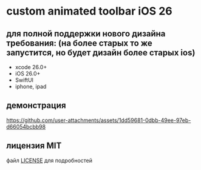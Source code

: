 # custom animated toolbar iOS 26

## для полной поддержки нового дизайна требования: (на более старых то же запустится, но будет дизайн более старых ios)

- xcode 26.0+
- iOS 26.0+
- SwiftUI
- iphone, ipad

## демонстрация
https://github.com/user-attachments/assets/1dd59681-0dbb-49ee-97eb-d66054bcbb98

## лицензия MIT

файл [LICENSE](LICENSE) для подробностей

